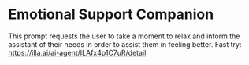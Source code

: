 # Emotional Support Companion
This prompt requests the user to take a moment to relax and inform the assistant of their needs in order to assist them in feeling better.
Fast try: https://illa.ai/ai-agent/ILAfx4p1C7uR/detail
